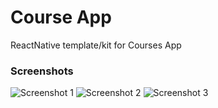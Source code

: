 # Course App

ReactNative template/kit for Courses App

### Screenshots

![Screenshot 1](https://i.imgur.com/3bDczKh.png) ![Screenshot 2](https://i.imgur.com/wDsb3bZ.png) ![Screenshot 3](https://i.imgur.com/rECKFNt.png)
